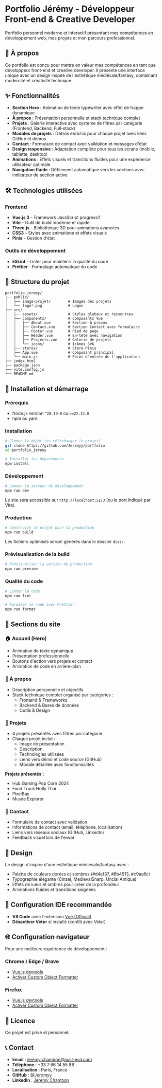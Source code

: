 # Portfolio Jérémy - Développeur Front-end & Creative Developer

Portfolio personnel moderne et interactif présentant mes compétences en développement web, mes projets et mon parcours professionnel.

## 🎯 À propos

Ce portfolio est conçu pour mettre en valeur mes compétences en tant que développeur front-end et creative developer. Il présente une interface unique avec un design inspiré de l'esthétique médiévale/fantasy, combinant modernité et créativité technique.

## ✨ Fonctionnalités

- **Section Hero** : Animation de texte typewriter avec effet de frappe dynamique
- **À propos** : Présentation personnelle et stack technique complet
- **Projets** : Galerie interactive avec système de filtres par catégorie (Frontend, Backend, Full-stack)
- **Modales de projets** : Détails enrichis pour chaque projet avec liens GitHub et démos
- **Contact** : Formulaire de contact avec validation et messages d'état
- **Design responsive** : Adaptation complète pour tous les écrans (mobile, tablette, desktop)
- **Animations** : Effets visuels et transitions fluides pour une expérience utilisateur optimale
- **Navigation fluide** : Défilement automatique vers les sections avec indicateur de section active

## 🛠️ Technologies utilisées

### Frontend

- **Vue.js 3** - Framework JavaScript progressif
- **Vite** - Outil de build moderne et rapide
- **Three.js** - Bibliothèque 3D pour animations avancées
- **CSS3** - Styles avec animations et effets visuels
- **Pinia** - Gestion d'état

### Outils de développement

- **ESLint** - Linter pour maintenir la qualité du code
- **Prettier** - Formatage automatique du code

## 📁 Structure du projet

```
portfolio_jeremy/
├── public/
│   ├── image-projet/        # Images des projets
│   └── logo*.png            # Logos
├── src/
│   ├── assets/              # Styles globaux et ressources
│   ├── components/          # Composants Vue
│   │   ├── About.vue        # Section À propos
│   │   ├── Contact.vue      # Section Contact avec formulaire
│   │   ├── Footer.vue       # Pied de page
│   │   ├── Header.vue       # En-tête avec navigation
│   │   ├── Projects.vue     # Galerie de projets
│   │   └── icons/           # Icônes SVG
│   ├── stores/              # Store Pinia
│   ├── App.vue              # Composant principal
│   └── main.js              # Point d'entrée de l'application
├── index.html
├── package.json
├── vite.config.js
└── README.md
```

## 🚀 Installation et démarrage

### Prérequis

- Node.js version `^20.19.0` ou `>=22.12.0`
- npm ou yarn

### Installation

```bash
# Cloner le dépôt (ou télécharger le projet)
git clone https://github.com/Jerxmyy/portfolio
cd portfolio_jeremy

# Installer les dépendances
npm install
```

### Développement

```bash
# Lancer le serveur de développement
npm run dev
```

Le site sera accessible sur `http://localhost:5173` (ou le port indiqué par Vite).

### Production

```bash
# Construire le projet pour la production
npm run build
```

Les fichiers optimisés seront générés dans le dossier `dist/`.

### Prévisualisation de la build

```bash
# Prévisualiser la version de production
npm run preview
```

### Qualité du code

```bash
# Linter le code
npm run lint

# Formater le code avec Prettier
npm run format
```

## 📱 Sections du site

### 🏠 Accueil (Hero)

- Animation de texte dynamique
- Présentation professionnelle
- Boutons d'action vers projets et contact
- Animation de code en arrière-plan

### 👤 À propos

- Description personnelle et objectifs
- Stack technique complet organisé par catégories :
  - Frontend & Frameworks
  - Backend & Bases de données
  - Outils & Design

### 💼 Projets

- 4 projets présentés avec filtres par catégorie
- Chaque projet inclut :
  - Image de présentation
  - Description
  - Technologies utilisées
  - Liens vers démo et code source (GitHub)
  - Modale détaillée avec fonctionnalités

**Projets présentés :**

- Hub Gaming Pop Corn 2024
- Food Truck Holly Thai
- PixelBay
- Musée Explorer

### 📧 Contact

- Formulaire de contact avec validation
- Informations de contact (email, téléphone, localisation)
- Liens vers réseaux sociaux (GitHub, LinkedIn)
- Feedback visuel lors de l'envoi

## 🎨 Design

Le design s'inspire d'une esthétique médiévale/fantasy avec :

- Palette de couleurs dorées et sombres (#d4af37, #8b4513, #c9aa6c)
- Typographie élégante (Cinzel, MedievalSharp, Uncial Antiqua)
- Effets de lueur et ombres pour créer de la profondeur
- Animations fluides et transitions soignées

## 📝 Configuration IDE recommandée

- **VS Code** avec l'extension [Vue (Official)](https://marketplace.visualstudio.com/items?itemName=Vue.volar)
- **Désactiver Vetur** si installé (conflit avec Volar)

## 🌐 Configuration navigateur

Pour une meilleure expérience de développement :

### Chrome / Edge / Brave

- [Vue.js devtools](https://chromewebstore.google.com/detail/vuejs-devtools/nhdogjmejiglipccpnnnanhbledajbpd)
- [Activer Custom Object Formatter](http://bit.ly/object-formatters)

### Firefox

- [Vue.js devtools](https://addons.mozilla.org/en-US/firefox/addon/vue-js-devtools/)
- [Activer Custom Object Formatter](https://fxdx.dev/firefox-devtools-custom-object-formatters/)

## 📄 Licence

Ce projet est privé et personnel.

## 📞 Contact

- **Email** : jeremy.chambon@mail-esd.com
- **Téléphone** : +33 7 66 14 55 88
- **Localisation** : Paris, France
- **GitHub** : [@Jerxmyy](https://github.com/Jerxmyy)
- **LinkedIn** : [Jeremy Chambon](www.linkedin.com/in/jeremy-chambon-a50aaa29a)
